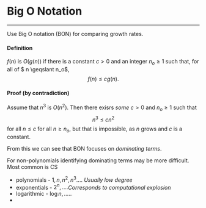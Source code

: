 # Big O Notation
---
Use Big O notation (BON) for comparing growth rates.
#### Definition
$f(n)$ is $O(g(n))$ if there is a constant $c > 0$ and an integer $n_o \geqslant 1$ such that, for all of $ n \geqslant n_o$,
$$ f(n) \leqslant cg(n). $$

#### Proof (by contradiction)
Assume that $n^3$ is $O(n^2)$. Then there exisrs *some* $c >0$ and $n_o \geqslant 1$ such that $$ n^3 \leqslant cn^2 $$ for all $n \leqslant c$ for all $n \geqslant n_o$, but that is impossible, as $n$ grows and $c$ is a constant.

From this we can see that BON focuses on *dominating terms*.

For non-polynomials identifying dominating terms may be more difficult.
Most common is CS
- polynomials - $1, n, n^2, n^3....$ *Usually low degree*
- exponentials - $2^n,....$*Corresponds to computational explosion*
- logarithmic - $\log n, .....$
- 